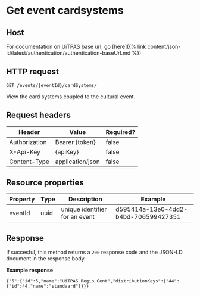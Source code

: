 ---
---

# Get event cardsystems

## Host

 For documentation on UiTPAS base url, go [here]({% link content/json-ld/latest/authentication/authentication-baseUrl.md %})

## HTTP request

```
GET /events/{eventId}/cardSystems/
```
View the card systems coupled to the cultural event.

## Request headers

| Header        | Value            | Required? |
| ------------- | ---------------- | --------- |
| Authorization | Bearer {token}   | false     |
| X-Api-Key     | {apiKey}         | false     |
| Content-Type  | application/json | false     |

## Resource properties

| Property | Type | Description | Example |
|--|--|--|--|
| eventId | uuid | unique identifier for an event | d595414a-13e0-4dd2-b4bd-706599427351 |

## Response

If succesful, this method returns a `200` response code and the JSON-LD document in the response body.

**Example response**

```
{"5":{"id":5,"name":"UiTPAS Regio Gent","distributionKeys":{"44":{"id":44,"name":"standaard"}}}}
```
